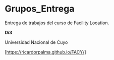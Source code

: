 # Grupos_Entrega

Entrega de trabajos del curso de Facility Location.

**Di3** 

Universidad Nacional de Cuyo

[https://ricardorpalma.github.io/FACY/]
